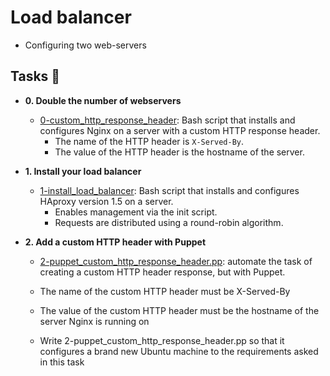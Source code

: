 # Load balancer

- Configuring two web-servers

## Tasks :page_with_curl:

* **0. Double the number of webservers**
  * [0-custom_http_response_header](./0-custom_http_response-header): Bash
  script that installs and configures Nginx on a server with a custom HTTP
  response header.
    * The name of the HTTP header is `X-Served-By`.
    * The value of the HTTP header is the hostname of the server.

* **1. Install your load balancer**
  * [1-install_load_balancer](./1-install_load_balancer): Bash script that
  installs and configures HAproxy version 1.5 on a server.
    * Enables management via the init script.
    * Requests are distributed using a round-robin algorithm.

* **2. Add a custom HTTP header with Puppet**
   * [2-puppet_custom_http_response_header.pp](2-puppet_custom_http_response_header.pp): automate the task of creating a custom HTTP header response, but with Puppet.

   * The name of the custom HTTP header must be X-Served-By
   * The value of the custom HTTP header must be the hostname of the server Nginx is running on
   * Write 2-puppet_custom_http_response_header.pp so that it configures a brand new Ubuntu machine to the requirements asked in this task